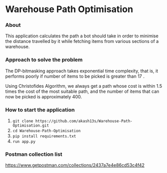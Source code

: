 # Warehouse Path Optimisation

### About 
This application calculates the path a bot should take in order to minimise the distance travelled by it while fetching items from various sections of a warehouse. 

### Approach to solve the problem 

The DP-bitmasking approach takes exponential time complexity, that is, it performs poorly if number of items to be picked is greater than 17 .  

Using Christofides Algorithm, we always get a path whose cost is within 1.5 times the cost of the most suitable path, and the number of items that can now be picked is approximately 400. 


### How to start the application

1. `git clone https://github.com/akash13s/Warehouse-Path-Optimisation.git`
2. `cd Warehouse-Path-Optimisation`
3. `pip install requirements.txt`
3. `run app.py`


### Postman collection list

https://www.getpostman.com/collections/2437a7e4e86cd53c4f42